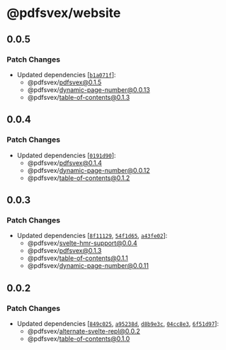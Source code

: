 # @pdfsvex/website

## 0.0.5

### Patch Changes

- Updated dependencies [[`b1a071f`](https://github.com/manuel3108/pdfsvex/commit/b1a071f11232a5f82c35f58956b7ceee70ec0f17)]:
  - @pdfsvex/pdfsvex@0.1.5
  - @pdfsvex/dynamic-page-number@0.0.13
  - @pdfsvex/table-of-contents@0.1.3

## 0.0.4

### Patch Changes

- Updated dependencies [[`0191d90`](https://github.com/manuel3108/pdfsvex/commit/0191d905522655a195bfaaf4c568aa0f5f43a246)]:
  - @pdfsvex/pdfsvex@0.1.4
  - @pdfsvex/dynamic-page-number@0.0.12
  - @pdfsvex/table-of-contents@0.1.2

## 0.0.3

### Patch Changes

- Updated dependencies [[`8f11129`](https://github.com/manuel3108/pdfsvex/commit/8f111296c24701f477f7ca4d2812eb8bd51b8552), [`54f1d65`](https://github.com/manuel3108/pdfsvex/commit/54f1d65291471e351e7858641e14c296004ed530), [`a43fe02`](https://github.com/manuel3108/pdfsvex/commit/a43fe023f58966ba421cbaed20bed5f0bc8b5b6b)]:
  - @pdfsvex/svelte-hmr-support@0.0.4
  - @pdfsvex/pdfsvex@0.1.3
  - @pdfsvex/table-of-contents@0.1.1
  - @pdfsvex/dynamic-page-number@0.0.11

## 0.0.2

### Patch Changes

- Updated dependencies [[`849c025`](https://github.com/manuel3108/pdfsvex/commit/849c0259745dc6f5acc206985974a4f8e62bd9f7), [`a95238d`](https://github.com/manuel3108/pdfsvex/commit/a95238d581a8475b543c2be9c6db0ac5eb30e08e), [`d8b9e3c`](https://github.com/manuel3108/pdfsvex/commit/d8b9e3ccf29d9169b294c9198467ad0e5721544b), [`04cc8e3`](https://github.com/manuel3108/pdfsvex/commit/04cc8e3eb0583e0e6c1502c81053d405b6c01d80), [`6f51d97`](https://github.com/manuel3108/pdfsvex/commit/6f51d974c595dc9f3579e15f290e4a4bdd780384)]:
  - @pdfsvex/alternate-svelte-repl@0.0.2
  - @pdfsvex/table-of-contents@0.1.0
